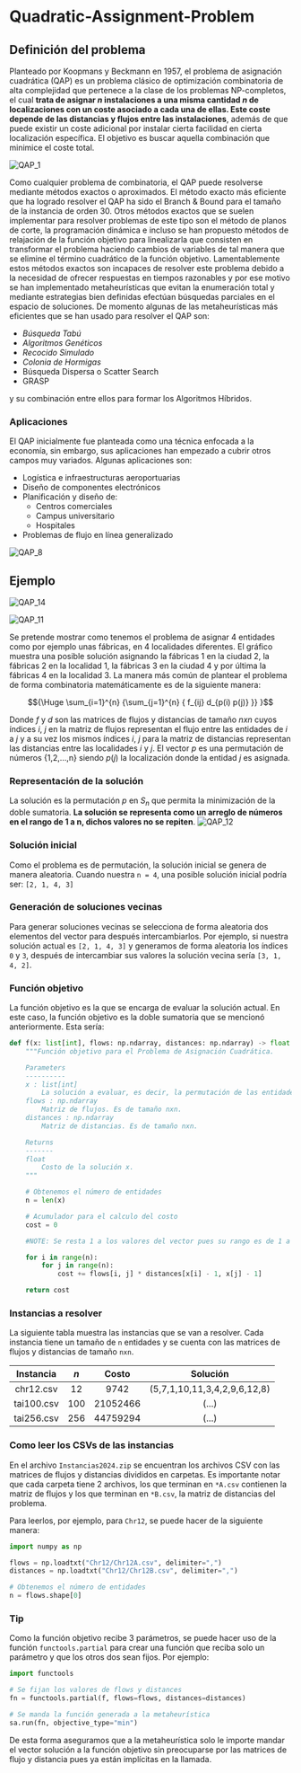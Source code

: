 # Quadratic-Assignment-Problem


## Definición del problema
Planteado por Koopmans y Beckmann en 1957, el problema de asignación cuadrática (QAP) es un problema clásico de optimización combinatoria de alta complejidad que pertenece a la clase de los problemas NP-completos, el cual **trata de asignar $n$ instalaciones a una misma cantidad $n$ de localizaciones con un coste asociado a cada una de ellas. Este coste depende de las distancias y flujos entre las instalaciones**, además de que puede existir un coste adicional por instalar cierta facilidad en cierta localización específica. El objetivo es buscar aquella combinación que minimice el coste total.

![QAP_1](https://user-images.githubusercontent.com/25113662/226206123-901ea03f-bc6b-4e68-b4aa-81cfd6aa2dd6.PNG)

Como cualquier problema de combinatoria, el QAP puede resolverse mediante métodos exactos o aproximados. El método exacto más eficiente que ha logrado resolver el QAP ha sido el Branch & Bound para el tamaño de la instancia de orden 30. Otros métodos exactos que se suelen implementar para resolver problemas de este tipo son el método de planos de corte, la programación dinámica e incluso se han propuesto métodos de relajación de la función objetivo para linealizarla que consisten en transformar el problema haciendo cambios de variables de tal manera que se elimine el término cuadrático de la función objetivo. Lamentablemente estos métodos exactos son incapaces de resolver este problema debido a la necesidad de ofrecer respuestas en tiempos razonables y por ese motivo se han implementado metaheurísticas que evitan la enumeración total y mediante estrategias bien definidas efectúan búsquedas parciales en el espacio de soluciones.
De momento algunas de las metaheurísticas más eficientes que se han usado para resolver el QAP son: 
* _Búsqueda Tabú_
* _Algoritmos Genéticos_
* _Recocido Simulado_
* _Colonia de Hormigas_
* Búsqueda Dispersa o Scatter Search
* GRASP

y su combinación entre ellos para formar los Algoritmos Híbridos.

### Aplicaciones
El QAP inicialmente fue planteada como una técnica enfocada a la economía, sin embargo, sus aplicaciones han empezado a cubrir  otros campos muy variados. Algunas aplicaciones son:
* Logística e infraestructuras aeroportuarias
* Diseño de componentes electrónicos
* Planificación y diseño de:
  * Centros comerciales 
  * Campus universitario
  * Hospitales
* Problemas de flujo en línea generalizado

![QAP_8](https://user-images.githubusercontent.com/25113662/226206188-a7c8fb3d-4d52-4f89-938d-350fe2032625.png)

## Ejemplo
![QAP_14](https://user-images.githubusercontent.com/25113662/227623633-d7ab4f10-eaff-4ef4-8cf7-e14ed1dd0248.PNG)

![QAP_11](https://user-images.githubusercontent.com/25113662/227624060-0b7317bd-8fb1-4362-8bb7-bd0d1833a5dd.png)


Se pretende mostrar como tenemos el problema de asignar 4 entidades como por ejemplo unas fábricas, en 4 localidades diferentes. El gráfico muestra una posible solución asignando la fábricas 1 en la ciudad 2, la fábricas 2 en la localidad 1, la fábricas 3 en la ciudad 4 y por última la fábricas 4 en la localidad 3.
La manera más común de plantear el problema de forma combinatoria matemáticamente es de la siguiente manera:
```math
{\Huge \sum_{i=1}^{n} {\sum_{j=1}^{n} { f_{ij} d_{p(i) p(j)} }} }
```
Donde $f$ y $d$ son las matrices de flujos y distancias de tamaño $nxn$ cuyos índices $i$, $j$ en la matriz de flujos representan el flujo entre las entidades de $i$ a $j$ y a su vez los mismos índices $i$, $j$ para la matriz de distancias representan las distancias entre las localidades $i$ y $j$. El vector $p$ es una permutación de números {1,2,…,n} siendo $p(j)$ la localización donde la entidad $j$ es asignada.

### Representación de la solución
La solución es la permutación $p$ en $S_n$ que permita la minimización de la doble sumatoria. **La solución se representa como un arreglo de números en el rango de 1 a n, dichos valores no se repiten**.
![QAP_12](https://user-images.githubusercontent.com/25113662/227285012-5d85d778-2253-40f1-acb0-87b9f515fd2a.png)


### Solución inicial
Como el problema es de permutación, la solución inicial se genera de manera aleatoria. Cuando nuestra `n = 4`, una posible solución inicial podría ser: `[2, 1, 4, 3]`

### Generación de soluciones vecinas
Para generar soluciones vecinas se selecciona de forma aleatoria dos elementos del vector para después intercambiarlos. Por ejemplo, si nuestra solución actual es `[2, 1, 4, 3]` y generamos de forma aleatoria los índices `0` y `3`, después de intercambiar sus valores la solución vecina sería `[3, 1, 4, 2]`.

### Función objetivo
La función objetivo es la que se encarga de evaluar la solución actual. En este caso, la función objetivo es la doble sumatoria que se mencionó anteriormente. Esta sería:
```python
def f(x: list[int], flows: np.ndarray, distances: np.ndarray) -> float:
    """Función objetivo para el Problema de Asignación Cuadrática.

    Parameters
    ----------
    x : list[int]
        La solución a evaluar, es decir, la permutación de las entidades. Es de tamaño n.
    flows : np.ndarray
		Matriz de flujos. Es de tamaño nxn.
    distances : np.ndarray
		Matriz de distancias. Es de tamaño nxn.

    Returns
    -------
    float
        Costo de la solución x.
    """

	# Obtenemos el número de entidades
    n = len(x)

    # Acumulador para el calculo del costo
    cost = 0

	#NOTE: Se resta 1 a los valores del vector pues su rango es de 1 a n, pero dado que en la fórmula se utilizand como índices, se les resta -1 para que coincidan con la forma en que se accede a los elementos de las matrices (que empiezan en 0).

    for i in range(n):
        for j in range(n):
            cost += flows[i, j] * distances[x[i] - 1, x[j] - 1]

    return cost
```

### Instancias a resolver
La siguiente tabla muestra las instancias que se van a resolver. Cada instancia tiene un tamaño de `n` entidades y se cuenta con las matrices de flujos y distancias de tamaño `nxn`.

| Instancia    | _n_ | Costo | Solución |
| :---:        |:---:|  :---: |  :---: |
| chr12.csv   | 12| 9742     | (5,7,1,10,11,3,4,2,9,6,12,8) |
| tai100.csv  |100| 21052466 | (...) |
| tai256.csv  |256| 44759294 | (...) |

### Como leer los CSVs de las instancias
En el archivo `Instancias2024.zip` se encuentran los archivos CSV con las matrices de flujos y distancias divididos en carpetas. Es importante notar que cada carpeta tiene 2 archivos, los que terminan en `*A.csv` contienen la matriz de flujos y los que terminan en `*B.csv`, la matriz de distancias del problema.

Para leerlos, por ejemplo, para `Chr12`, se puede hacer de la siguiente manera:

```python
import numpy as np

flows = np.loadtxt("Chr12/Chr12A.csv", delimiter=",")
distances = np.loadtxt("Chr12/Chr12B.csv", delimiter=",")

# Obtenemos el número de entidades
n = flows.shape[0]
```

### Tip
Como la función objetivo recibe 3 parámetros, se puede hacer uso de la función `functools.partial` para crear una función que reciba solo un parámetro y que los otros dos sean fijos. Por ejemplo:

```python
import functools

# Se fijan los valores de flows y distances
fn = functools.partial(f, flows=flows, distances=distances)

# Se manda la función generada a la metaheurística
sa.run(fn, objective_type="min")
```

De esta forma aseguramos que a la metaheurística solo le importe mandar el vector solución a la función objetivo sin preocuparse por las matrices de flujo y distancia pues ya están implícitas en la llamada. 